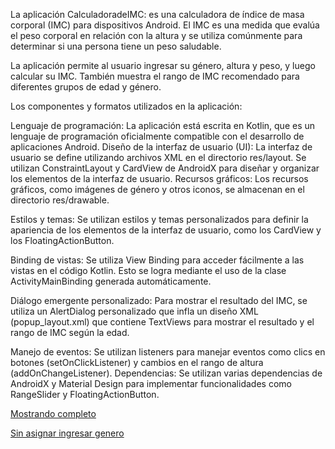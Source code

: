 La aplicación CalculadoradeIMC: es una calculadora de índice de masa corporal (IMC) para dispositivos Android. 
El IMC es una medida que evalúa el peso corporal en relación con la altura y se utiliza comúnmente para determinar si una persona tiene un peso saludable.

La aplicación permite al usuario ingresar su género, altura y peso, y luego calcular su IMC. 
También muestra el rango de IMC recomendado para diferentes grupos de edad y género.

Los componentes y formatos utilizados en la aplicación:

Lenguaje de programación: La aplicación está escrita en Kotlin, que es un lenguaje de programación oficialmente compatible con el desarrollo de aplicaciones Android.
Diseño de la interfaz de usuario (UI): La interfaz de usuario se define utilizando archivos XML en el directorio res/layout. 
Se utilizan ConstraintLayout y CardView de AndroidX para diseñar y organizar los elementos de la interfaz de usuario.
Recursos gráficos: Los recursos gráficos, como imágenes de género y otros iconos, se almacenan en el directorio res/drawable.

Estilos y temas: Se utilizan estilos y temas personalizados para definir la apariencia de los elementos de la interfaz de usuario,
como los CardView y los FloatingActionButton.

Binding de vistas: Se utiliza View Binding para acceder fácilmente a las vistas en el código Kotlin. 
Esto se logra mediante el uso de la clase ActivityMainBinding generada automáticamente.

Diálogo emergente personalizado: Para mostrar el resultado del IMC, se utiliza un AlertDialog personalizado 
que infla un diseño XML (popup_layout.xml) que contiene TextViews para mostrar el resultado y el rango de IMC según la edad.

Manejo de eventos: Se utilizan listeners para manejar eventos como clics en botones (setOnClickListener) y
cambios en el rango de altura (addOnChangeListener).
Dependencias: Se utilizan varias dependencias de AndroidX y Material Design para implementar funcionalidades como RangeSlider y FloatingActionButton.


[Mostrando completo](https://drive.google.com/file/d/1LpbOab268vkvvmm2nYC8ICSXn5Q84n7m/view?usp=drive_link)

[Sin asignar ingresar genero](https://drive.google.com/file/d/1LxtAPu5W6nUowX3252nqEwheOFAClUnz/view?usp=drive_link)
